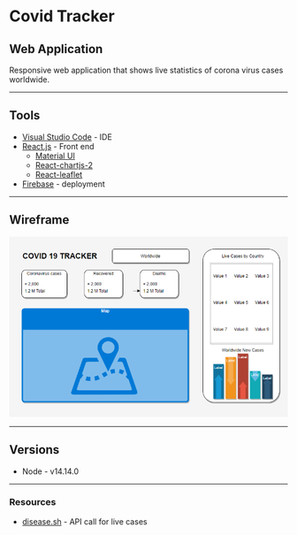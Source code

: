 # Covid Tracker

## Web Application

Responsive web application that shows live statistics of corona virus cases worldwide.

---

## Tools

- [Visual Studio Code](https://code.visualstudio.com/) - IDE
- [React.js](https://reactjs.org/docs/hello-world.html) - Front end
  - [Material UI](https://material-ui.com/)
  - [React-chartjs-2](https://github.com/reactchartjs/react-chartjs-2)
  - [React-leaflet](https://react-leaflet.js.org/)
- [Firebase](https://firebase.google.com/) - deployment

---

## Wireframe

![Wireframe](./covid-19-tracker/assets/covid-tracker.png)

---

## Versions

- Node - v14.14.0

---

### Resources

- [disease.sh](https://disease.sh/) - API call for live cases
